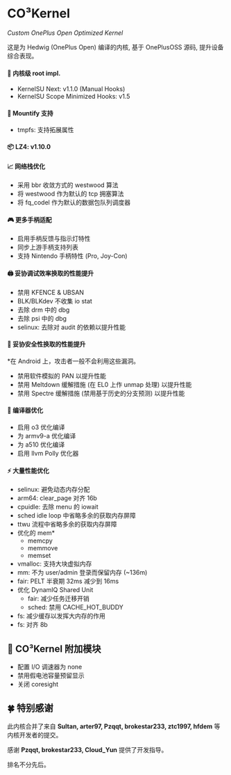 # CO³Kernel 
*Custom OnePlus Open Optimized Kernel*

这是为 Hedwig (OnePlus Open) 编译的内核, 基于 OnePlusOSS 源码, 提升设备综合表现。

#### 👾 内核级 root impl. 
- KernelSU Next: v1.1.0 (Manual Hooks)
- KernelSU Scope Minimized Hooks: v1.5

#### 🧩 Mountify 支持
- tmpfs: 支持拓展属性

#### 📦 LZ4: v1.10.0

#### 📈 网络栈优化
- 采用 bbr 收敛方式的 westwood 算法
- 将 westwood 作为默认的 tcp 拥塞算法
- 将 fq_codel 作为默认的数据包队列调度器

#### 🎮️ 更多手柄适配
- 启用手柄反馈与指示灯特性
- 同步上游手柄支持列表
- 支持 Nintendo 手柄特性 (Pro, Joy-Con)

#### 🖨️ 妥协调试效率换取的性能提升
- 禁用 KFENCE & UBSAN
- BLK/BLKdev 不收集 io stat
- 去除 drm 中的 dbg
- 去除 psi 中的 dbg
- selinux: 去除对 audit 的依赖以提升性能

#### 🧪 妥协安全性换取的性能提升
*在 Android 上，攻击者一般不会利用这些漏洞。
- 禁用软件模拟的 PAN 以提升性能
- 禁用 Meltdown 缓解措施 (在 EL0 上作 unmap 处理) 以提升性能
- 禁用 Spectre 缓解措施 (禁用基于历史的分支预测) 以提升性能

#### 🦄 编译器优化
  - 启用 o3 优化编译
  - 为 armv9-a 优化编译
  - 为 a510 优化编译
  - 启用 llvm Polly 优化器

#### ⚡ 大量性能优化
- selinux: 避免动态内存分配
- arm64: clear_page 对齐 16b
- cpuidle: 去除 menu 的 iowait
- sched idle loop 中省略多余的获取内存屏障
- ttwu 流程中省略多余的获取内存屏障
- 优化的 mem*
  - memcpy
  - memmove
  - memset
- vmalloc: 支持大块虚拟内存
- mm: 不为 user/admin 登录而保留内存 (~136m)
- fair: PELT 半衰期 32ms 减少到 16ms
- 优化 DynamIQ Shared Unit
  - fair: 减少任务迁移开销
  - sched: 禁用 CACHE_HOT_BUDDY
- fs: 减少缓存以发挥大内存的作用
- fs: 对齐 8b

## 🧱 CO³Kernel 附加模块

- 配置 I/O 调速器为 none
- 禁用假电池容量预留显示
- 关闭 coresight

## 🍀 特别感谢
此内核合并了来自 **Sultan, arter97, Pzqqt, brokestar233, ztc1997, hfdem** 等内核开发者的提交。

感谢 **Pzqqt, brokestar233, Cloud_Yun** 提供了开发指导。

排名不分先后。
